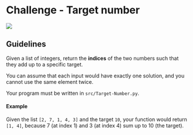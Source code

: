 # Challenge - Target number

![](https://images.unsplash.com/photo-1566936742651-2df758f97587?ixlib=rb-1.2.1&ixid=eyJhcHBfaWQiOjEyMDd9&auto=format&fit=crop&w=967&q=80)

## Guidelines

Given a list of integers, return the **indices** of the two numbers such that they add up to a specific target.

You can assume that each input would have exactly one solution, and you cannot use the same element twice.

Your program must be written in `src/Target-Number.py`.

#### Example

Given the list `[2, 7, 1, 4, 3]` and the target `10`, your function would return `[1, 4]`, because 7 (at index 1) and 3 (at index 4) sum up to 10 (the target).